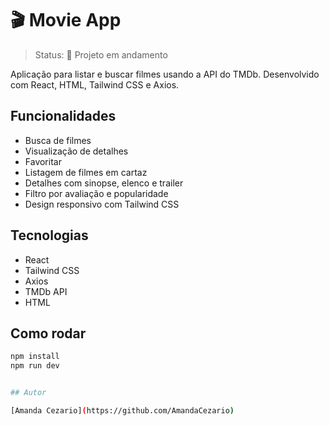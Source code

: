 # 🎬 Movie App

> Status: 🚧 Projeto em andamento

Aplicação para listar e buscar filmes usando a API do TMDb. Desenvolvido com React, HTML, Tailwind CSS e Axios.

## Funcionalidades

- Busca de filmes
- Visualização de detalhes
- Favoritar
- Listagem de filmes em cartaz
- Detalhes com sinopse, elenco e trailer
- Filtro por avaliação e popularidade
- Design responsivo com Tailwind CSS

## Tecnologias

- React
- Tailwind CSS
- Axios
- TMDb API
- HTML

## Como rodar

```bash
npm install
npm run dev


## Autor

[Amanda Cezario](https://github.com/AmandaCezario)





